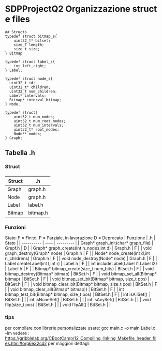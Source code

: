 # SDPProjectQ2 Organizzazione struct e files
```
## Structs
typedef struct bitmap_s{
    uint32_t* bitset;
    size_T length;
    size_t size;
} Bitmap

typedef struct label_s{
    int left,right;
} Label;

typedef struct node_s{
  uint32_t id;
  uint32_t* children;
  uint32_t num_children;
  Label* intervals;
  Bitmap* interval_bitmap;
} Node;

typedef struct{
    uint32_t num_nodes;
    uint32_t num_root_nodes;
    uint32_t num_intervals;
    uint32_t* root_nodes;
    Node** nodes;
} Graph;
```

## Tabella .h
### Struct
### 
| Struct | .h |
| -------- | ---- |
| Graph | graph.h |
| Node  | graph.h |
| Label | label.h |
| Bitmap | bitmap.h |
### 
### Funzioni
Stato: F = Finito, P = Parziale, in lavorazione
D = Deprecato
| Funzione                                          | .h        | Stato |
| ---------- | ---- | --------- |
| Graph* graph_init(char* graph_file)               | Grapf.h   | D |
| Graph* graph_create(int n_nodes,int d)            | Graph.h   | F |
| void graph_destroy(Graph* node)                   | Graph.h   | F |
| Node* node_create(int d,int n_childrens)          | Graph.h   | F |
| void node_destroy(Node* node)                     | Graph.h   | F |
| Label createLabel(int l,int r)                    | Label.h   | F |
| int includeLabel(Label l1,Label l2)               | Label.h   | F |
| Bitmap* bitmap_create(size_t num_bits)            | Bitset.h  | F | 
| void bitmap_destroy(Bitmap* bitmap)               | BitSet.h  | F |
| void bitmap_set_all(Bitmap* bitmap)               | BitSet.h  | F |
| void bitmap_set_bit(Bitmap* bitmap, size_t pos)   | BitSet.h  | F |
| void bitmap_clear_bit(Bitmap* bitmap, size_t pos) | BitSet.h  | F |
| void bitmap_clear_all(Bitmap* bitmap))            | BitSet.h  | F |
| int bitmap_test_bit(Bitmap* bitmap, size_t pos)   | BitSet.h  | F | 
| int isAllSet()                                    | BitSet.h  | | 
| int isNoneSet()                                   | BitSet.h  | | 
| int isAnySet()                                    | BitSet.h  | | 
| void flip(size_t pos)                             | BitSet.h  | |
| void flipAll()                                    | BitSet.h  | |
### 

### tips
per compilare con librerie personalizzate usare:
gcc main.c -o main Label.c -lm
vedere : https://gribblelab.org/CBootCamp/12_Compiling_linking_Makefile_header_files.html#org6e32cd2 per maggiori dettagli
